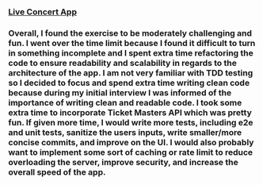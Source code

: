 ### <a href="https://live-concert-app-anderson.herokuapp.com/">Live Concert App</a>

### Overall, I found the exercise to be moderately challenging and fun. I went over the time limit because I found it difficult to turn in something incomplete and I spent extra time refactoring the code to ensure readability and scalability in regards to the architecture of the app. I am not very familiar with TDD testing so I decided to focus and spend extra time writing clean code because during my initial interview I was informed of the importance of writing clean and readable code. I took some extra time to incorporate Ticket Masters API which was pretty fun. If given more time, I would write more tests, including e2e and unit tests, sanitize the users inputs, write smaller/more concise commits, and improve on the UI. I would also probably want to implement some sort of caching or rate limit to reduce overloading the server, improve security, and increase the overall speed of the app.
